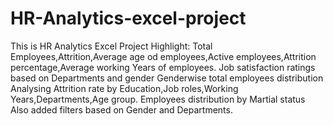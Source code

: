 # HR-Analytics-excel-project
This is HR Analytics Excel Project
Highlight:
        Total Employees,Attrition,Average age od employees,Active employees,Attrition percentage,Average working Years of employees.
        Job satisfaction ratings based on Departments and gender
        Genderwise total employees distribution
        Analysing Attrition rate by Education,Job roles,Working Years,Departments,Age group.
        Employees distribution by Martial status
        Also added filters based on Gender and Departments.
        
        
